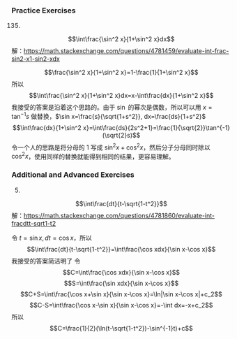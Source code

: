 ### Practice Exercises
135.
$$\int\frac{\sin^2 x}{1+\sin^2 x}dx$$
解：https://math.stackexchange.com/questions/4781459/evaluate-int-frac-sin2-x1-sin2-xdx

$$\frac{\sin^2 x}{1+\sin^2 x}=1-\frac{1}{1+\sin^2 x}$$
所以
$$\int\frac{\sin^2 x}{1+\sin^2 x}dx=x-\int\frac{dx}{1+\sin^2 x}$$
我接受的答案是沿着这个思路的。由于 $\sin$ 的幂次是偶数，所以可以用 $x=\tan^{-1}s$ 做替换，$\sin x=\frac{s}{\sqrt{1+s^2}}, dx=\frac{ds}{1+s^2}$
$$\int\frac{dx}{1+\sin^2 x}=\int\frac{ds}{2s^2+1}=\frac{1}{\sqrt{2}}\tan^{-1}(\sqrt{2}s)$$
令一个人的思路是将分母的 1 写成 $\sin^2 x+\cos^2 x$，然后分子分母同时除以 $\cos^2 x$，使用同样的替换就能得到相同的结果，更容易理解。


### Additional and Advanced Exercises
5.
$$\int\frac{dt}{t-\sqrt{1-t^2}}$$
解：https://math.stackexchange.com/questions/4781860/evaluate-int-fracdtt-sqrt1-t2

令 $t=\sin x,dt=\cos x$，所以
$$\int\frac{dt}{t-\sqrt{1-t^2}}=\int\frac{\cos xdx}{\sin x-\cos x}$$
我接受的答案简洁明了
令
$$C=\int\frac{\cos xdx}{\sin x-\cos x}$$
$$S=\int\frac{\sin xdx}{\sin x-\cos x}$$
$$C+S=\int\frac{\cos x+\sin x}{\sin x-\cos x}=\ln|\sin x-\cos x|+c_2$$
$$C-S=\int\frac{\cos x-\sin x}{\sin x-\cos x}=-\int dx=-x+c_2$$
所以
$$C=\frac{1}{2}(\ln(t-\sqrt{1-t^2})-\sin^{-1}t)+c$$
